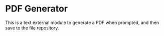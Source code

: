 # PDF Generator

This is a text external module to generate a PDF when prompted, and then save to the file repository.
